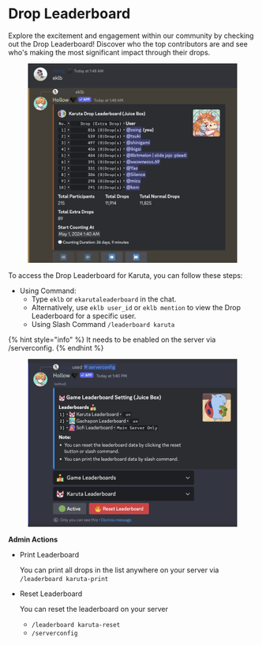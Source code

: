 # Drop Leaderboard

Explore the excitement and engagement within our community by checking out the Drop Leaderboard! Discover who the top contributors are and see who's making the most significant impact through their drops.

<figure><img src="../.gitbook/assets/image (3) (1).png" alt=""><figcaption></figcaption></figure>

To access the Drop Leaderboard for Karuta, you can follow these steps:

* Using Command:
  * Type `eklb` or `ekarutaleaderboard` in the chat.
  * Alternatively, use `eklb user_id` or `eklb mention` to view the Drop Leaderboard for a specific user.
  * Using Slash Command `/leaderboard karuta`

{% hint style="info" %}
It needs to be enabled on the server via /serverconfig.
{% endhint %}

<figure><img src="../.gitbook/assets/image (4) (1).png" alt=""><figcaption></figcaption></figure>

**Admin Actions**

*   Print Leaderboard

    You can print all drops in the list anywhere on your server via `/leaderboard karuta-print`
*   Reset Leaderboard

    You can reset the leaderboard on your server

    * &#x20;`/leaderboard karuta-reset`
    * `/serverconfig`
